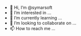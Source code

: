 - 👋 Hi, I’m @symarsoft
- 👀 I’m interested in ...
- 🌱 I’m currently learning ...
- 💞️ I’m looking to collaborate on ...
- 📫 How to reach me ...

<!---
symarsoft/symarsoft is a ✨ special ✨ repository because its `README.md` (this file) appears on your GitHub profile.
You can click the Preview link to take a look at your changes.
--->
